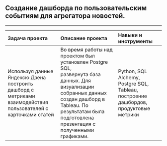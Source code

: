 ## Создание дашборда по пользовательским событиям для агрегатора новостей.

_________________________________________________________________________________________________________________________________________________


| **Задача проекта** | **Описание проекта** | **Навыки и инструменты** |
|:--- |:--- |:--- |
|Используя данные Яндексю Дзена построить<br>дашборд с метриками взаимодействия пользователей с карточками статей|Во время работы над проектом был установлен Postgre SQL,<br>развернута база данных. Для визуализации собранных данных создан дашборд в Tableau. По результатам была подготовлена презентация с полученными графиками.|Python, SQL Alchemy,<br>Postgre SQL, Tableau, построение дашбордов, продуктовые метрики|